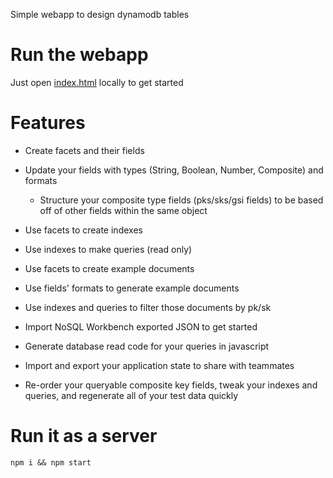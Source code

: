 Simple webapp to design dynamodb tables

# Run the webapp

Just open [index.html](./public/index.html) locally to get started

# Features

- Create facets and their fields

- Update your fields with types (String, Boolean, Number, Composite) and formats

  - Structure your composite type fields (pks/sks/gsi fields) to be based off of other fields within the same object

- Use facets to create indexes

- Use indexes to make queries (read only)

- Use facets to create example documents

- Use fields' formats to generate example documents

- Use indexes and queries to filter those documents by pk/sk

- Import NoSQL Workbench exported JSON to get started

- Generate database read code for your queries in javascript

- Import and export your application state to share with teammates

- Re-order your queryable composite key fields, tweak your indexes and queries, and regenerate all of your test data quickly

# Run it as a server

`npm i && npm start`